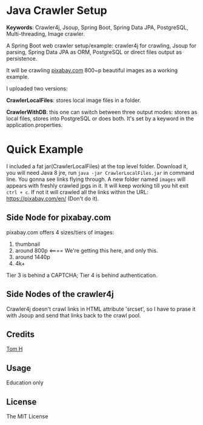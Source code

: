 # Java Crawler Setup

**Keywords**: Crawler4j, Jsoup, Spring Boot, Spring Data JPA, PostgreSQL, Multi-threading, Image crawler.

A Spring Boot web crawler setup/example:  crawler4j for crawling, Jsoup for parsing, Spring Data JPA as ORM, PostgreSQL or direct files output as persistence.

It will be crawling [pixabay.com](https://pixabay.com/) 800~p beautiful images as a working example.

I uploaded two versions: 

**CrawlerLocalFiles**: stores local image files in a folder.

**CrawlerWithDB**: this one can switch between three output modes: stores as local files, stores into PostgreSQL or does both. It's set by a keyword in the application.properties.


# Quick Example

I included a fat jar(CrawlerLocalFiles) at the top level folder. Download it, you will need Java 8 jre, run `java -jar CrawlerLocalFiles.jar` in command line. You gonna see links flying through. A new folder named `images` will appears with freshly crawled jpgs in it. It will keep working till you hit exit `ctrl + c`. If not it will crawled all the links within the URL: https://pixabay.com/en/ (Don't do it).


## Side Node for pixabay.com

pixabay.com offers 4 sizes/tiers of images:

1. thumbnail 
2. around 800p  <==== We're getting this here, and only this.
3. around 1440p
4. 4k+

Tier 3 is behind a CAPTCHA; Tier 4 is behind authentication.


## Side Nodes of the crawler4j

Crawler4j doesn't crawl links in HTML attribute 'srcset', so I have to prase it with Jsoup and send that links back to the crawl pool. 


## Credits

[Tom H](http://www.saturnringstation.com/portfolio)

## Usage

Education only

## License

The MIT License
